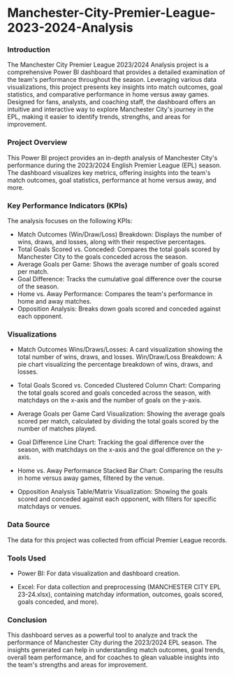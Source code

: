 # Manchester-City-Premier-League-2023-2024-Analysis


### Introduction

The Manchester City Premier League 2023/2024 Analysis project is a comprehensive Power BI dashboard that provides a detailed examination of the team's performance throughout the season. Leveraging various data visualizations, this project presents key insights into match outcomes, goal statistics, and comparative performance in home versus away games. Designed for fans, analysts, and coaching staff, the dashboard offers an intuitive and interactive way to explore Manchester City's journey in the EPL, making it easier to identify trends, strengths, and areas for improvement.


### Project Overview
This Power BI project provides an in-depth analysis of Manchester City's performance during the 2023/2024 English Premier League (EPL) season. The dashboard visualizes key metrics, offering insights into the team's match outcomes, goal statistics, performance at home versus away, and more.


### Key Performance Indicators (KPIs)
The analysis focuses on the following KPIs:

- Match Outcomes (Win/Draw/Loss) Breakdown: Displays the number of wins, draws, and losses, along with their respective percentages.
- Total Goals Scored vs. Conceded: Compares the total goals scored by Manchester City to the goals conceded across the season.
- Average Goals per Game: Shows the average number of goals scored per match.
- Goal Difference: Tracks the cumulative goal difference over the course of the season.
- Home vs. Away Performance: Compares the team's performance in home and away matches.
- Opposition Analysis: Breaks down goals scored and conceded against each opponent.


### Visualizations

- Match Outcomes
Wins/Draws/Losses: A card visualization showing the total number of wins, draws, and losses.
Win/Draw/Loss Breakdown: A pie chart visualizing the percentage breakdown of wins, draws, and losses.

- Total Goals Scored vs. Conceded
Clustered Column Chart: Comparing the total goals scored and goals conceded across the season, with matchdays on the x-axis and the number of goals on the y-axis.

- Average Goals per Game
Card Visualization: Showing the average goals scored per match, calculated by dividing the total goals scored by the number of matches played.

- Goal Difference
Line Chart: Tracking the goal difference over the season, with matchdays on the x-axis and the goal difference on the y-axis.

- Home vs. Away Performance
Stacked Bar Chart: Comparing the results in home versus away games, filtered by the venue.

- Opposition Analysis
Table/Matrix Visualization: Showing the goals scored and conceded against each opponent, with filters for specific matchdays or venues.



### Data Source
The data for this project was collected from official Premier League records. 


### Tools Used
- Power BI: For data visualization and dashboard creation.
  
- Excel: For data collection and preprocessing (MANCHESTER CITY EPL 23-24.xlsx), containing matchday information, outcomes, goals scored, goals conceded, and more).


### Conclusion
This dashboard serves as a powerful tool to analyze and track the performance of Manchester City during the 2023/2024 EPL season. The insights generated can help in understanding match outcomes, goal trends, overall team performance, and for coaches to glean valuable insights into the team's strengths and areas for improvement.
